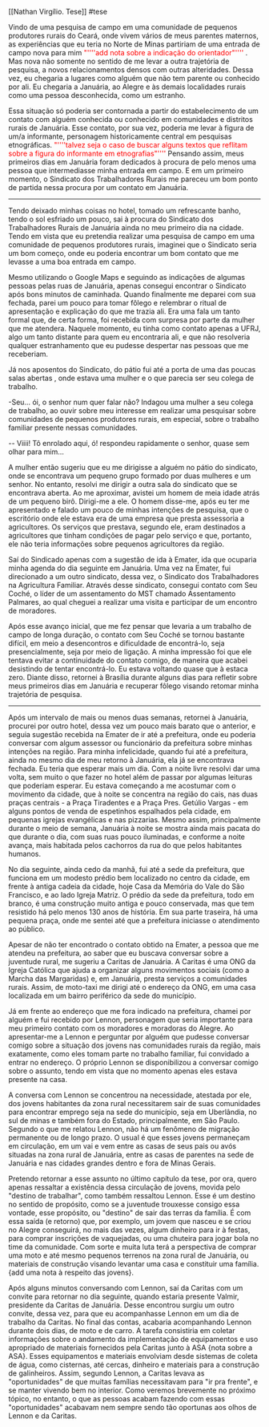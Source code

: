 [[Nathan Virgílio. Tese]]
#tese 

Vindo de uma pesquisa de campo em uma comunidade de pequenos produtores rurais do Ceará, onde vivem vários de meus parentes maternos, as experiências que eu teria no Norte de Minas partiriam de uma entrada de campo nova para mim <font color = "red"> "''''add nota sobre a indicação do orientador"'''' </font>. Mas nova não somente no sentido de me levar a outra trajetória de pesquisa, a novos relacionamentos densos com outras alteridades.  Dessa vez, eu chegaria a lugares como alguém que não tem parente ou conhecido por ali. Eu chegaria a Januária, ao Alegre e às demais localidades rurais como uma pessoa desconhecida, como um estranho. 

Essa situação só poderia ser contornada a partir do estabelecimento de um contato com alguém conhecida ou conhecido em comunidades e distritos rurais de Januária. Esse contato, por sua vez, poderia me levar à figura de um/a informante, personagem historicamente central em pesquisas etnográficas. <font color = "red">"''''talvez seja o caso de buscar alguns textos que reflitam sobre a figura do informante em etnografias"'''' </font> Pensando assim, meus primeiros dias em Januária foram dedicados à procura de pelo menos uma pessoa que intermediasse minha entrada em campo. E em um primeiro momento, o Sindicato dos Trabalhadores Rurais me pareceu um bom ponto de partida nessa procura por um contato em Januária.
***
Tendo deixado minhas coisas no hotel, tomado um refrescante banho, tendo o sol esfriado um pouco, sai à procura do Sindicato dos Trabalhadores Rurais de Januária ainda no meu primeiro dia na cidade. Tendo em vista que eu pretendia realizar uma pesquisa de campo em uma comunidade de pequenos produtores rurais, imaginei que o Sindicato seria um bom começo, onde eu poderia encontrar um bom contato que me levasse a uma boa entrada em campo. 

Mesmo utilizando o Google Maps e seguindo as indicações de algumas pessoas pelas ruas de Januária, apenas consegui encontrar o Sindicato após bons minutos de caminhada. Quando finalmente me deparei com sua fechada, parei um pouco para tomar fôlego e relembrar o ritual de apresentação e explicação do que me trazia ali. Era uma fala um tanto formal que, de certa forma, foi recebida com surpresa por parte da mulher que me atendera. Naquele momento, eu tinha como contato apenas a UFRJ, algo um tanto distante para quem eu encontraria ali, e que não resolveria qualquer estranhamento que eu pudesse despertar nas pessoas que me receberiam. 

Já nos aposentos do Sindicato, do pátio fui até a porta de uma das poucas salas abertas , onde estava uma mulher e o que parecia ser seu colega de trabalho. 

-Seu… ói, o senhor num quer falar não? Indagou uma mulher a seu colega de trabalho, ao ouvir sobre meu interesse em realizar uma pesquisar sobre comunidades de pequenos produtores rurais, em especial, sobre o trabalho familiar presente nessas comunidades. 

-- Viiii! Tô enrolado aqui, ó! respondeu rapidamente o senhor, quase sem olhar para mim…

A mulher então sugeriu que eu me dirigisse a alguém no pátio do sindicato, onde se encontrava um pequeno grupo formado por duas mulheres e um senhor. No entanto, resolvi me dirigir a outra sala do sindicato que se encontrava aberta. Ao me aproximar, avistei um homem de meia idade atrás de um pequeno birô. Dirigi-me a ele. O homem disse-me, após eu ter me apresentado e falado um pouco de minhas intenções de pesquisa, que o escritório onde ele estava era de uma empresa que presta assessoria a agricultores. Os serviços que prestava, segundo ele, eram destinados a agricultores que tinham condições de pagar pelo serviço e que, portanto, ele não teria informações sobre pequenos agricultores da região. 

Saí do Sindicado apenas com a sugestão de ida à Emater, ida que ocuparia minha agenda do dia seguinte em Januária. Uma vez na Emater, fui direcionado a um outro sindicato, dessa vez, o Sindicato dos Trabalhadores na Agricultura Familiar. Através desse sindicato, consegui contato com Seu Coché, o líder de um assentamento do MST chamado Assentamento Palmares, ao qual cheguei a realizar uma visita e participar de um encontro de moradores. 

Após esse avanço inicial, que me fez pensar que levaria a um trabalho de campo de longa duração, o contato com Seu Coché se tornou bastante difícil, em meio a desencontros e dificuldade de encontrá-lo, seja presencialmente, seja por meio de ligação. A minha impressão foi que ele tentava evitar a continuidade do contato comigo, de maneira que acabei desistindo de tentar encontrá-lo. Eu estava voltando quase que à estaca zero. Diante disso, retornei à Brasília durante alguns dias para refletir sobre meus primeiros dias em Januária e recuperar fôlego visando retomar minha trajetória de pesquisa.    
***

Após um intervalo de mais ou menos duas semanas, retornei à Januária, procurei por outro hotel, dessa vez um pouco mais barato que o anterior, e seguia sugestão recebida na Emater de ir até a prefeitura, onde eu poderia conversar com algum assessor ou funcionário da prefeitura sobre minhas intenções na região. Para minha infelicidade, quando fui até a prefeitura, ainda no mesmo dia de meu retorno à Januária, ela já se encontrava fechada. Eu teria que esperar mais um dia. 
Com a noite livre resolvi dar uma volta, sem muito o que fazer no hotel além de passar por algumas leituras que poderiam esperar. Eu estava começando a me acostumar com o movimento da cidade, que à noite se concentra na região do cais, nas duas praças centrais - a Praça Tiradentes e a Praça Pres. Getúlio Vargas - em alguns pontos de venda de espetinhos espalhados pela cidade, em pequenas igrejas evangélicas e nas pizzarias. Mesmo assim, principalmente durante o meio de semana, Januária à noite se mostra ainda mais pacata do que durante o dia, com suas ruas pouco iluminadas, e conforme a noite avança, mais habitada pelos cachorros da rua do que pelos habitantes humanos. 

No dia seguinte, ainda cedo da manhã, fui até a sede da prefeitura, que funciona em um modesto prédio bem localizado no centro da cidade, em frente à antiga cadeia da cidade, hoje Casa da Memória do Vale do São Francisco, e ao lado Igreja Matriz. O prédio da sede da prefeitura, todo em branco, é uma construção muito antiga e pouco conservada, mas que tem resistido há pelo menos 130 anos de história. Em sua parte traseira, há uma pequena praça, onde me sentei até que a prefeitura iniciasse o atendimento ao público. 

Apesar de não ter encontrado o contato obtido na Emater, a pessoa que me atendeu na prefeitura, ao saber que eu buscava conversar sobre a juventude rural, me sugeriu a Caritas de Januária. A Caritas é uma ONG da Igreja Católica que ajuda a organizar alguns movimentos sociais (como a Marcha das Margaridas) e, em Januária, presta serviços a comunidades rurais. Assim, de moto-taxi me dirigi até o endereço da ONG, em uma casa localizada em um bairro periférico da sede do município. 

Já em frente ao endereço que me fora indicado na prefeitura, chamei por alguém e fui recebido por Lennon, personagem que seria importante para meu primeiro contato com os moradores e moradoras do Alegre.  Ao apresentar-me a Lennon e perguntar por alguém que pudesse conversar comigo sobre a situação dos jovens nas comunidades rurais da região, mais exatamente, como eles tomam parte no trabalho familiar,  fui convidado a entrar no endereço. O próprio Lennon se disponibilizou a conversar comigo sobre o assunto, tendo em vista que no momento apenas eles estava presente na casa. 

A conversa com Lennon se concentrou na necessidade, atestada por ele, dos jovens habitantes da zona rural necessitarem sair de suas comunidades para encontrar emprego seja na sede do município, seja em Uberlândia, no sul de minas e também fora do Estado, principalmente, em São Paulo. Segundo o que me relatou Lennon, não há um fenômeno de migração permanente ou de longo prazo. O usual é que esses jovens permaneçam em circulação, em um vai e vem entre as casas de seus pais ou avós situadas na zona rural de Januária, entre as casas de parentes na sede de Januária e nas cidades grandes dentro e fora de Minas Gerais. 

Pretendo retornar a esse assunto no último capítulo da tese, por ora, quero apenas ressaltar a existência dessa circulação de jovens, movida pelo "destino de trabalhar", como também ressaltou Lennon. Esse é um destino no sentido de propósito, como se a juventude trouxesse consigo essa vontade, esse propósito, ou "destino" de sair das terras da família.  É com essa saída (e retorno) que, por exemplo, um jovem que nasceu e se criou no Alegre conseguirá, no mais das vezes, algum dinheiro para ir à festas, para comprar inscrições de vaquejadas, ou uma chuteira para jogar bola no time da comunidade. Com sorte e muita luta terá a perspectiva de comprar uma moto e até mesmo pequenos terrenos na zona rural de Januária, ou materiais de construção visando levantar uma casa e constituir uma família. {add uma nota à respeito das jovens}.

Após alguns minutos conversando com Lennon, saí da Caritas com um convite para retornar no dia seguinte, quando estaria presente Valmir, presidente da Caritas de Januária. Desse encontrou surgiu um outro convite, dessa vez, para que eu acompanhasse Lennon em um dia de trabalho da Caritas. No final das contas, acabaria acompanhando Lennon durante dois dias, de moto e de carro. A tarefa consistiria em coletar informações sobre o andamento da implementação de equipamentos e uso apropriado de materiais fornecidos pela Caritas junto à ASA {nota sobre a ASA}. Esses equipamentos e materiais envolviam desde sistemas de coleta de água, como cisternas, até cercas, dinheiro e materiais para a construção de galinheiros. Assim, segundo Lennon, a Caritas levava as "oportunidades" de que muitas famílias necessitavam para "ir pra frente", e se manter vivendo bem no interior. Como veremos brevemente no próximo tópico, no entanto, o que as pessoas acabam fazendo com essas "oportunidades" acabavam nem sempre sendo tão oportunas aos olhos de Lennon e da Caritas. 








